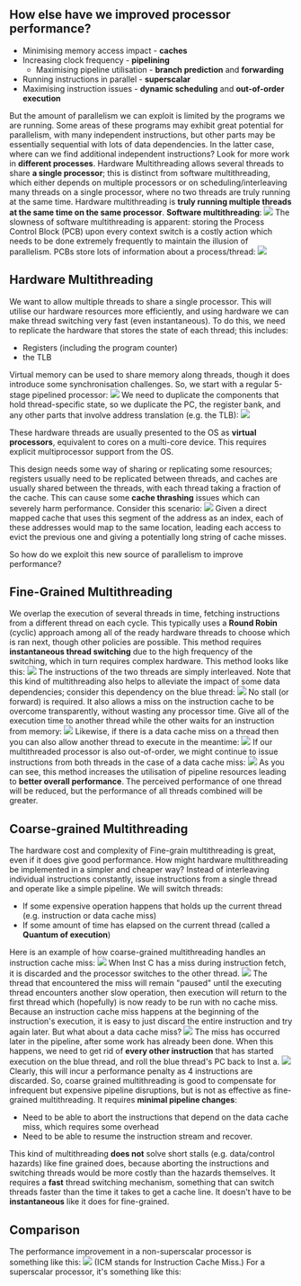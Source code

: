 ## How else have we improved processor performance?
- Minimising memory access impact - **caches**
- Increasing clock frequency - **pipelining**
	- Maximising pipeline utilisation - **branch prediction** and **forwarding**
- Running instructions in parallel - **superscalar**
- Maximising instruction issues - **dynamic scheduling** and **out-of-order execution**

But the amount of parallelism we can exploit is limited by the programs we are running. Some areas of these programs may exhibit great potential for parallelism, with many independent instructions, but other parts may be essentially sequential with lots of data dependencies.
In the latter case, where can we find additional independent instructions? Look for more work in **different processes**.
Hardware Multithreading allows several threads to share **a single processor**; this is distinct from software multithreading, which either depends on multiple processors or on scheduling/interleaving many threads on a single processor, where no two threads are truly running at the same time. Hardware multithreading is **truly running multiple threads at the same time on the same processor**.
**Software multithreading**:
![](Pasted%20image%2020230323141633.png)
The slowness of software multithreading is apparent: storing the Process Control Block (PCB) upon every context switch is a costly action which needs to be done extremely frequently to maintain the illusion of parallelism. PCBs store lots of information about a process/thread:
![](Pasted%20image%2020230323141823.png)

## Hardware Multithreading
We want to allow multiple threads to share a single processor. This will utilise our hardware resources more efficiently, and using hardware we can make thread switching very fast (even instantaneous). To do this, we need to replicate the hardware that stores the state of each thread; this includes:
- Registers (including the program counter)
- the TLB

Virtual memory can be used to share memory along threads, though it does introduce some synchronisation challenges.
So, we start with a regular 5-stage pipelined processor:
![](Pasted%20image%2020230323142616.png)
We need to duplicate the components that hold thread-specific state, so we duplicate the PC, the register bank, and any other parts that involve address translation (e.g. the TLB):
![](Pasted%20image%2020230323142721.png)

These hardware threads are usually presented to the OS as **virtual processors**, equivalent to cores on a multi-core device. This requires explicit multiprocessor support from the OS.

This design needs some way of sharing or replicating some resources; registers usually need to be replicated between threads, and caches are usually shared between the threads, with each thread taking a fraction of the cache. This can cause some **cache thrashing** issues which can severely harm performance. Consider this scenario:
![](Pasted%20image%2020230323143216.png)
Given a direct mapped cache that uses this segment of the address as an index, each of these addresses would map to the same location, leading each access to evict the previous one and giving a potentially long string of cache misses.

So how do we exploit this new source of parallelism to improve performance?
## Fine-Grained Multithreading
We overlap the execution of several threads in time, fetching instructions from a different thread on each cycle. This typically uses a **Round Robin** (cyclic) approach among all of the ready hardware threads to choose which is ran next, though other policies are possible.
This method requires **instantaneous thread switching** due to the high frequency of the switching, which in turn requires complex hardware. This method looks like this:
![](Pasted%20image%2020230323143740.png)
The instructions of the two threads are simply interleaved.
Note that this kind of multithreading also helps to alleviate the impact of some data dependencies; consider this dependency on the blue thread:
![](Pasted%20image%2020230323143900.png)
No stall (or forward) is required.
It also allows a miss on the instruction cache to be overcome transparently, without wasting any processor time. Give all of the execution time to another thread while the other waits for an instruction from memory:
![](Pasted%20image%2020230323144045.png)
Likewise, if there is a data cache miss on a thread then you can also allow another thread to execute in the meantime:
![](Pasted%20image%2020230323144251.png)
If our multithreaded processor is also out-of-order, we might continue to issue instructions from both threads in the case of a data cache miss:
![](Pasted%20image%2020230323144427.png)
As you can see, this method increases the utilisation of pipeline resources leading to **better overall performance**. The perceived performance of one thread will be reduced, but the performance of all threads combined will be greater.
## Coarse-grained Multithreading
The hardware cost and complexity of Fine-grain multithreading is great, even if it does give good performance. How might hardware multithreading be implemented in a simpler and cheaper way?
Instead of interleaving individual instructions constantly, issue instructions from a single thread and operate like a simple pipeline. We will switch threads:
- If some expensive operation happens that holds up the current thread (e.g. instruction or data cache miss)
- If some amount of time has elapsed on the current thread (called a **Quantum of execution**)

Here is an example of how coarse-grained multithreading handles an instruction cache miss:
![](Pasted%20image%2020230323145455.png)
When Inst C has a miss during instruction fetch, it is discarded and the processor switches to the other thread.
![](Pasted%20image%2020230323145807.png)
The thread that encountered the miss will remain "paused" until the executing thread encounters another slow operation, then execution will return to the first thread which (hopefully) is now ready to be run with no cache miss.
Because an instruction cache miss happens at the beginning of the instruction's execution, it is easy to just discard the entire instruction and try again later. But what about a data cache miss?
![](Pasted%20image%2020230323145930.png)
The miss has occurred later in the pipeline, after some work has already been done. When this happens, we need to get rid of **every other instruction** that has started execution on the blue thread, and roll the blue thread's PC back to Inst a.
![](Pasted%20image%2020230323150124.png)
Clearly, this will incur a performance penalty as 4 instructions are discarded.
So, coarse grained multithreading is good to compensate for infrequent but expensive pipeline disruptions, but is not as effective as fine-grained multithreading. It requires **minimal pipeline changes**:
- Need to be able to abort the instructions that depend on the data cache miss, which requires some overhead
- Need to be able to resume the instruction stream and recover.

This kind of multithreading **does not** solve short stalls (e.g. data/control hazards) like fine grained does, because aborting the instructions and switching threads would be more costly than the hazards themselves.
It requires a **fast** thread switching mechanism, something that can switch threads faster than the time it takes to get a cache line. It doesn't have to be **instantaneous** like it does for fine-grained.

## Comparison
The performance improvement in a non-superscalar processor is something like this:
![](Pasted%20image%2020230323144844.png)
(ICM stands for Instruction Cache Miss.)
For a superscalar processor, it's something like this:
